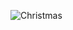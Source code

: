 ![Christmas](https://user-images.githubusercontent.com/53888108/146392522-d683f9bb-bbce-43e3-bf19-4820c34522b0.jpg)